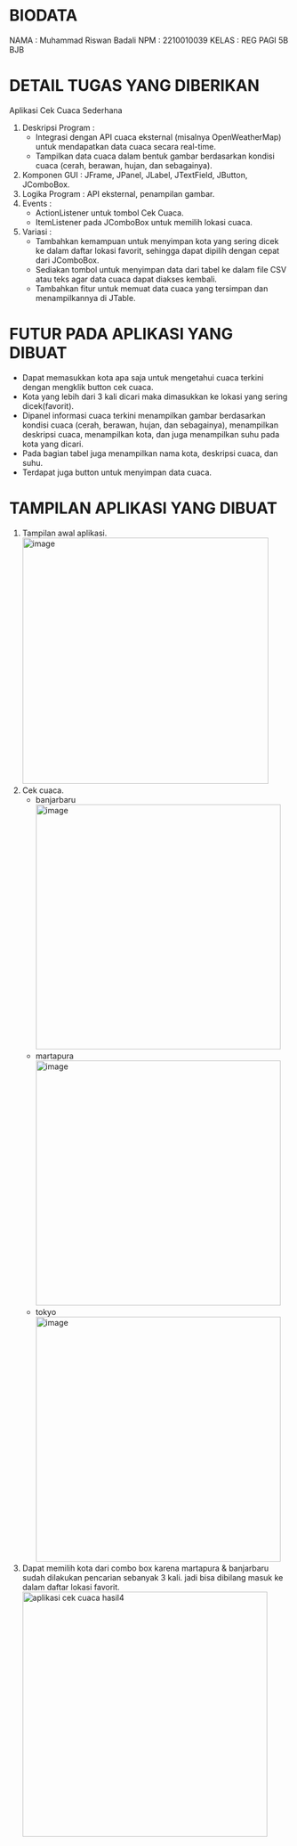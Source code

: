 # BIODATA
NAMA   : Muhammad Riswan Badali
NPM    : 2210010039
KELAS  : REG PAGI 5B BJB

# DETAIL TUGAS YANG DIBERIKAN
Aplikasi Cek Cuaca Sederhana<br>
1. Deskripsi Program :<br>
   - Integrasi dengan API cuaca eksternal (misalnya OpenWeatherMap) untuk mendapatkan data cuaca secara real-time.<br>
   - Tampilkan data cuaca dalam bentuk gambar berdasarkan kondisi cuaca (cerah, berawan, hujan, dan sebagainya).<br>
2. Komponen GUI : JFrame, JPanel, JLabel, JTextField, JButton, JComboBox.<br>
3. Logika Program : API eksternal, penampilan gambar.<br>
4. Events :<br>
   - ActionListener untuk tombol Cek Cuaca.<br>
   - ItemListener pada JComboBox untuk memilih lokasi cuaca.<br>
5. Variasi :<br>
   - Tambahkan kemampuan untuk menyimpan kota yang sering dicek ke dalam daftar lokasi favorit, sehingga dapat dipilih dengan cepat dari JComboBox.<br>
   - Sediakan tombol untuk menyimpan data dari tabel ke dalam file CSV atau teks agar data cuaca dapat diakses kembali.<br>
   - Tambahkan fitur untuk memuat data cuaca yang tersimpan dan menampilkannya di JTable.<br>

# FUTUR PADA APLIKASI YANG DIBUAT
- Dapat memasukkan kota apa saja untuk mengetahui cuaca terkini dengan mengklik button cek cuaca.<br>
- Kota yang lebih dari 3 kali dicari maka dimasukkan ke lokasi yang sering dicek(favorit).<br>
- Dipanel informasi cuaca terkini menampilkan gambar berdasarkan kondisi cuaca (cerah, berawan, hujan, dan sebagainya), menampilkan deskripsi cuaca, menampilkan kota, dan juga menampilkan suhu pada kota yang dicari.<br>
- Pada bagian tabel juga menampilkan nama kota, deskripsi cuaca, dan suhu.<br>
- Terdapat juga button untuk menyimpan data cuaca.<br>

# TAMPILAN APLIKASI YANG DIBUAT
1. Tampilan awal aplikasi.<br>
<img width="442" alt="image" src="https://github.com/user-attachments/assets/ea91cf2b-6047-4f80-add4-2814e863fe16"><br>
2. Cek cuaca.<br>
    - banjarbaru<br>
      <img width="440" alt="image" src="https://github.com/user-attachments/assets/33c49c3c-d5ca-4a32-b110-73cb9d2aa1fa"><br>
    - martapura<br>
      <img width="440" alt="image" src="https://github.com/user-attachments/assets/05bcfea9-bdc8-4b12-8503-6a168cfa63d7"><br>
    - tokyo<br>
      <img width="440" alt="image" src="https://github.com/user-attachments/assets/a4f187b1-935a-4a04-9a94-9a996b965047"><br>
3. Dapat memilih kota dari combo box karena martapura & banjarbaru sudah dilakukan pencarian sebanyak 3 kali. jadi bisa dibilang masuk ke dalam daftar lokasi favorit.<br>
<img width="440" alt="aplikasi cek cuaca hasil4" src="https://github.com/user-attachments/assets/340c0f8e-a833-49fd-9c55-d4ec1e2a5f3d"><br>


